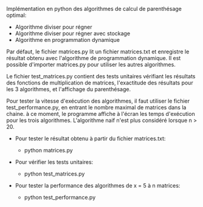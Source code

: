 Implémentation en python des algorithmes de calcul
de parenthésage optimal:

* Algorithme diviser pour régner
* Algorithme diviser pour régner avec stockage
* Algorithme en programmation dynamique

Par défaut, le fichier matrices.py lit un fichier matrices.txt et
enregistre le résultat obtenu avec l'algorithme de programmation
dynamique. Il est possible d'importer matrices.py pour utiliser
les autres algorithmes.

Le fichier test_matrices.py contient des tests unitaires vérifiant
les résultats des fonctions de multiplication de matrices, 
l'exactitude des résultats pour les 3 algorithmes, et l'affichage
du parenthésage.

Pour tester la vitesse d'exécution des algorithmes, il faut utiliser
le fichier test_performance.py, en entrant le nombre maximal de 
matrices dans la chaine. à ce moment, le programme affiche à
l'écran les temps d'exécution pour les trois algorithmes. L'algorithme
naif n'est plus considéré lorsque n > 20.


* Pour tester le résultat obtenu à partir du fichier matrices.txt:
  * python matrices.py

* Pour vérifier les tests unitaires:
  * python test_matrices.py

* Pour tester la performance des algorithmes de x = 5 à n matrices:
  * python test_performance.py <nombre>
